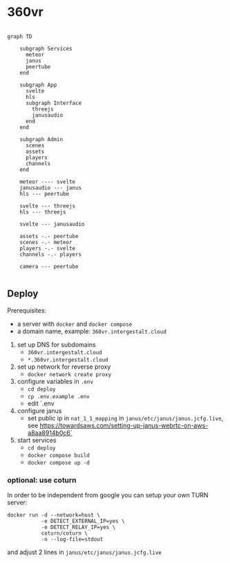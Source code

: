 # 360vr

```mermaid

graph TD

    subgraph Services
      meteor
      janus
      peertube
    end

    subgraph App
      svelte
      hls
      subgraph Interface
        threejs
        janusaudio
      end
    end

    subgraph Admin
      scenes
      assets
      players
      channels
    end
    
    meteor ---- svelte
    janusaudio --- janus
    hls --- peertube

    svelte --- threejs
    hls --- threejs

    svelte --- janusaudio

    assets -.- peertube
    scenes -.- meteor
    players -.- svelte
    channels -.- players
    
    camera --- peertube
    
```

## Deploy

Prerequisites:
- a server with `docker` and  `docker compose`
- a domain name, example: `360vr.intergestalt.cloud`

1. set up DNS for subdomains
    - `360vr.intergestalt.cloud`
    - `*.360vr.intergestalt.cloud`
2. set up network for reverse proxy
    - `docker network create proxy`
3. configure variables in `.env`
    - `cd deploy`
    - `cp .env.example .env`
    - edit `.env
4. configure janus
    - set public ip in `nat_1_1_mapping` in `janus/etc/janus/janus.jcfg.live`, see https://towardsaws.com/setting-up-janus-webrtc-on-aws-a8aa8914b0c6`
5. start services
    - `cd deploy`
    - `docker compose build`
    - `docker compose up -d`

### optional: use coturn

In order to be independent from google you can setup your own TURN server:

```
docker run -d --network=host \
           -e DETECT_EXTERNAL_IP=yes \
           -e DETECT_RELAY_IP=yes \
           coturn/coturn \
           -n --log-file=stdout
```

and adjust 2 lines in `janus/etc/janus/janus.jcfg.live`
